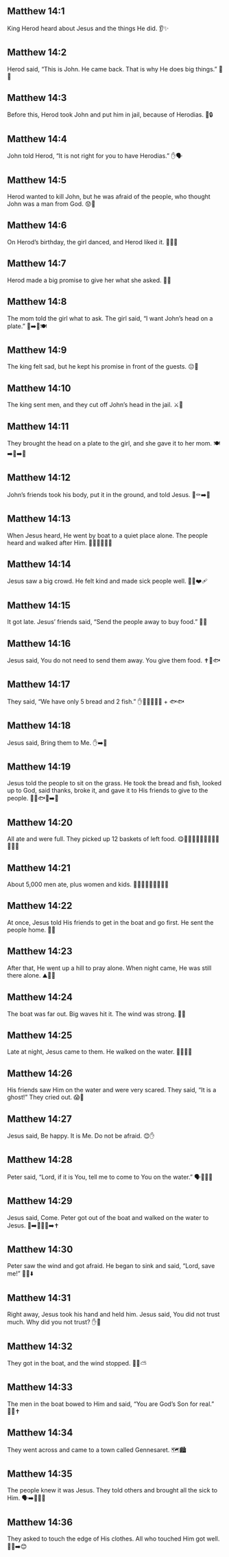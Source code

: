 ## Matthew 14:1
King Herod heard about Jesus and the things He did. 👂✨
## Matthew 14:2
Herod said, “This is John. He came back. That is why He does big things.” 💭😨
## Matthew 14:3
Before this, Herod took John and put him in jail, because of Herodias. 🚪🔒
## Matthew 14:4
John told Herod, “It is not right for you to have Herodias.” ✋🗣️
## Matthew 14:5
Herod wanted to kill John, but he was afraid of the people, who thought John was a man from God. 😟👥
## Matthew 14:6
On Herod’s birthday, the girl danced, and Herod liked it. 🎉💃🙂
## Matthew 14:7
Herod made a big promise to give her what she asked. 🤞🎁
## Matthew 14:8
The mom told the girl what to ask. The girl said, “I want John’s head on a plate.” 👩➡️👧🍽️
## Matthew 14:9
The king felt sad, but he kept his promise in front of the guests. 😔👑
## Matthew 14:10
The king sent men, and they cut off John’s head in the jail. ⚔️🚪
## Matthew 14:11
They brought the head on a plate to the girl, and she gave it to her mom. 🍽️➡️👧➡️👩
## Matthew 14:12
John’s friends took his body, put it in the ground, and told Jesus. 👫⚰️➡️🙏
## Matthew 14:13
When Jesus heard, He went by boat to a quiet place alone. The people heard and walked after Him. 🚤🤫🚶‍♂️🚶‍♀️
## Matthew 14:14
Jesus saw a big crowd. He felt kind and made sick people well. 👀👥❤️‍🩹
## Matthew 14:15
It got late. Jesus’ friends said, “Send the people away to buy food.” 🌅🍞
## Matthew 14:16
Jesus said, <jesus>You do not need to send them away. You give them food.</jesus> ✝️🍞🐟
## Matthew 14:17
They said, “We have only 5 bread and 2 fish.” ✋🍞🍞🍞🍞🍞 + 🐟🐟
## Matthew 14:18
Jesus said, <jesus>Bring them to Me.</jesus> ✋➡️🙌
## Matthew 14:19
Jesus told the people to sit on the grass. He took the bread and fish, looked up to God, said thanks, broke it, and gave it to His friends to give to the people. 🌿🍞🐟🙏➡️👥
## Matthew 14:20
All ate and were full. They picked up 12 baskets of left food. 😋🧺🧺🧺🧺🧺🧺🧺🧺🧺🧺🧺🧺
## Matthew 14:21
About 5,000 men ate, plus women and kids. 👨‍👨‍👦‍👦➕👩‍👩‍👧‍👦
## Matthew 14:22
At once, Jesus told His friends to get in the boat and go first. He sent the people home. 🚤👋
## Matthew 14:23
After that, He went up a hill to pray alone. When night came, He was still there alone. ⛰️🌙🙏
## Matthew 14:24
The boat was far out. Big waves hit it. The wind was strong. 🌊💨
## Matthew 14:25
Late at night, Jesus came to them. He walked on the water. 🌙🚶‍♂️🌊
## Matthew 14:26
His friends saw Him on the water and were very scared. They said, “It is a ghost!” They cried out. 😱👻
## Matthew 14:27
Jesus said, <jesus>Be happy. It is Me. Do not be afraid.</jesus> 😊✋
## Matthew 14:28
Peter said, “Lord, if it is You, tell me to come to You on the water.” 🗣️🚶‍♂️🌊
## Matthew 14:29
Jesus said, <jesus>Come.</jesus> Peter got out of the boat and walked on the water to Jesus. 🚤➡️🚶‍♂️🌊➡️✝️
## Matthew 14:30
Peter saw the wind and got afraid. He began to sink and said, “Lord, save me!” 💨😨⬇️
## Matthew 14:31
Right away, Jesus took his hand and held him. Jesus said, <jesus>You did not trust much. Why did you not trust?</jesus> ✋🤝
## Matthew 14:32
They got in the boat, and the wind stopped. 🚤🌊⛅
## Matthew 14:33
The men in the boat bowed to Him and said, “You are God’s Son for real.” 🙇‍♂️✝️
## Matthew 14:34
They went across and came to a town called Gennesaret. 🗺️🏙️
## Matthew 14:35
The people knew it was Jesus. They told others and brought all the sick to Him. 🗣️➡️🚶‍♂️🤒
## Matthew 14:36
They asked to touch the edge of His clothes. All who touched Him got well. 🤲👗➡️😊
